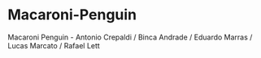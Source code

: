 # Macaroni-Penguin
Macaroni Penguin - Antonio Crepaldi / Binca Andrade / Eduardo Marras / Lucas Marcato /  Rafael Lett
